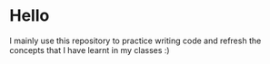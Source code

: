 # Hello
I mainly use this repository to practice writing code and refresh the concepts that I have learnt in my classes :)
